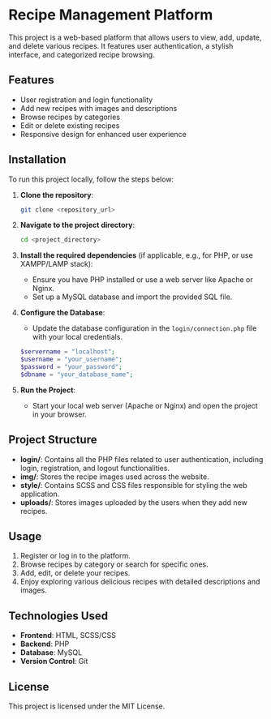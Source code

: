 
# Recipe Management Platform

This project is a web-based platform that allows users to view, add, update, and delete various recipes. It features user authentication, a stylish interface, and categorized recipe browsing.

## Features

- User registration and login functionality
- Add new recipes with images and descriptions
- Browse recipes by categories
- Edit or delete existing recipes
- Responsive design for enhanced user experience

## Installation

To run this project locally, follow the steps below:

1. **Clone the repository**:
   ```bash
   git clone <repository_url>
   ```
2. **Navigate to the project directory**:
   ```bash
   cd <project_directory>
   ```
3. **Install the required dependencies** (if applicable, e.g., for PHP, or use XAMPP/LAMP stack):
   - Ensure you have PHP installed or use a web server like Apache or Nginx.
   - Set up a MySQL database and import the provided SQL file.

4. **Configure the Database**:
   - Update the database configuration in the `login/connection.php` file with your local credentials.
   ```php
   $servername = "localhost";
   $username = "your_username";
   $password = "your_password";
   $dbname = "your_database_name";
   ```

5. **Run the Project**:
   - Start your local web server (Apache or Nginx) and open the project in your browser.

## Project Structure

- **login/**: Contains all the PHP files related to user authentication, including login, registration, and logout functionalities.
- **img/**: Stores the recipe images used across the website.
- **style/**: Contains SCSS and CSS files responsible for styling the web application.
- **uploads/**: Stores images uploaded by the users when they add new recipes.

## Usage

1. Register or log in to the platform.
2. Browse recipes by category or search for specific ones.
3. Add, edit, or delete your recipes.
4. Enjoy exploring various delicious recipes with detailed descriptions and images.

## Technologies Used

- **Frontend**: HTML, SCSS/CSS
- **Backend**: PHP
- **Database**: MySQL
- **Version Control**: Git

## License

This project is licensed under the MIT License.
